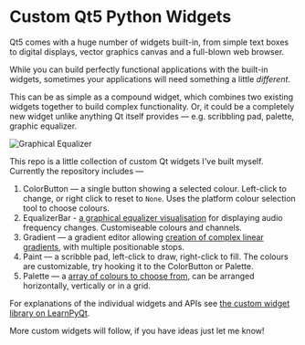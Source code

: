 # Custom Qt5 Python Widgets

Qt5 comes with a huge number of widgets built-in, from simple text boxes to digital displays, vector graphics canvas and a full-blown web browser.

While you can build perfectly functional applications with the built-in widgets, sometimes your applications will need something a little *different*.

This can be as simple as a compound widget, which combines two existing widgets together to build complex functionality. Or, it could be a completely new widget unlike anything Qt itself provides — e.g. scribbling pad, palette, graphic equalizer.

![Graphical Equalizer](https://i.imgur.com/0F2ZgqE.gif)

This repo is a little collection of custom Qt widgets I've built myself. Currently the repository includes —

1. ColorButton — a single button showing a selected colour. Left-click to change, or right click to reset to `None`. Uses the platform colour selection tool to choose colours.
2. EqualizerBar - [a graphical equalizer visualisation](https://www.learnpyqt.com/widgets/equalizerbar/) for displaying audio frequency changes. Customiseable colours and channels.
3. Gradient — a gradient editor allowing [creation of complex linear gradients](https://www.learnpyqt.com/widgets/gradient/), with multiple positionable stops.
4. Paint — a scribble pad, left-click to draw, right-click to fill. The colours are customizable, try hooking it to the ColorButton or Palette.
5. Palette — a [array of colours to choose from](https://www.learnpyqt.com/widgets/palette/), can be arranged horizontally, vertically or in a grid.

For explanations of the individual widgets and APIs see [the custom widget library on LearnPyQt](https://www.learnpyqt.com/widgets/). 

More custom widgets will follow, if you have ideas just let me know!
